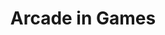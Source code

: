 ---
layout: category
category: arcade
title: Arcade in Games
description: Enjoy classic arcade-style games or try out new and exciting ones with our vast selection of arcade games.
permalink: /arcade/
---